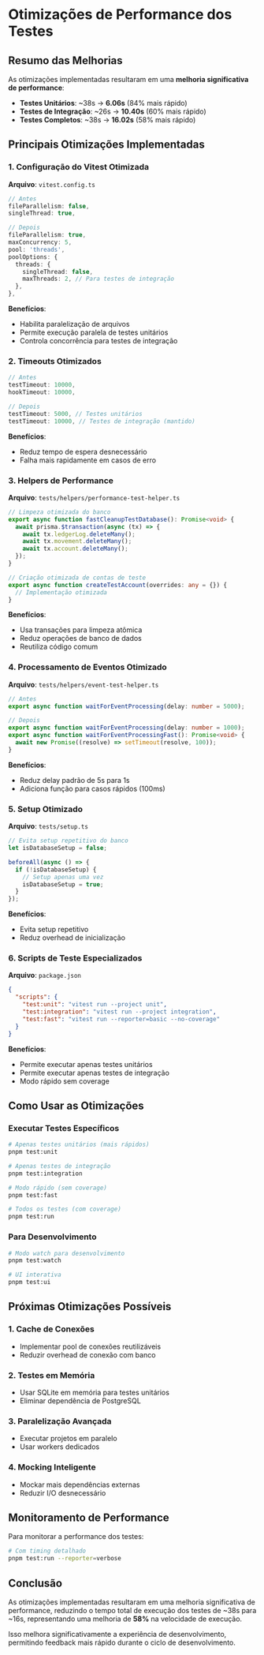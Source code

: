 # Otimizações de Performance dos Testes

## Resumo das Melhorias

As otimizações implementadas resultaram em uma **melhoria significativa de performance**:

- **Testes Unitários**: ~38s → **6.06s** (84% mais rápido)
- **Testes de Integração**: ~26s → **10.40s** (60% mais rápido)
- **Testes Completos**: ~38s → **16.02s** (58% mais rápido)

## Principais Otimizações Implementadas

### 1. Configuração do Vitest Otimizada

**Arquivo**: `vitest.config.ts`

```typescript
// Antes
fileParallelism: false,
singleThread: true,

// Depois
fileParallelism: true,
maxConcurrency: 5,
pool: 'threads',
poolOptions: {
  threads: {
    singleThread: false,
    maxThreads: 2, // Para testes de integração
  },
},
```

**Benefícios**:

- Habilita paralelização de arquivos
- Permite execução paralela de testes unitários
- Controla concorrência para testes de integração

### 2. Timeouts Otimizados

```typescript
// Antes
testTimeout: 10000,
hookTimeout: 10000,

// Depois
testTimeout: 5000, // Testes unitários
testTimeout: 10000, // Testes de integração (mantido)
```

**Benefícios**:

- Reduz tempo de espera desnecessário
- Falha mais rapidamente em casos de erro

### 3. Helpers de Performance

**Arquivo**: `tests/helpers/performance-test-helper.ts`

```typescript
// Limpeza otimizada do banco
export async function fastCleanupTestDatabase(): Promise<void> {
  await prisma.$transaction(async (tx) => {
    await tx.ledgerLog.deleteMany();
    await tx.movement.deleteMany();
    await tx.account.deleteMany();
  });
}

// Criação otimizada de contas de teste
export async function createTestAccount(overrides: any = {}) {
  // Implementação otimizada
}
```

**Benefícios**:

- Usa transações para limpeza atômica
- Reduz operações de banco de dados
- Reutiliza código comum

### 4. Processamento de Eventos Otimizado

**Arquivo**: `tests/helpers/event-test-helper.ts`

```typescript
// Antes
export async function waitForEventProcessing(delay: number = 5000);

// Depois
export async function waitForEventProcessing(delay: number = 1000);
export async function waitForEventProcessingFast(): Promise<void> {
  await new Promise((resolve) => setTimeout(resolve, 100));
}
```

**Benefícios**:

- Reduz delay padrão de 5s para 1s
- Adiciona função para casos rápidos (100ms)

### 5. Setup Otimizado

**Arquivo**: `tests/setup.ts`

```typescript
// Evita setup repetitivo do banco
let isDatabaseSetup = false;

beforeAll(async () => {
  if (!isDatabaseSetup) {
    // Setup apenas uma vez
    isDatabaseSetup = true;
  }
});
```

**Benefícios**:

- Evita setup repetitivo
- Reduz overhead de inicialização

### 6. Scripts de Teste Especializados

**Arquivo**: `package.json`

```json
{
  "scripts": {
    "test:unit": "vitest run --project unit",
    "test:integration": "vitest run --project integration",
    "test:fast": "vitest run --reporter=basic --no-coverage"
  }
}
```

**Benefícios**:

- Permite executar apenas testes unitários
- Permite executar apenas testes de integração
- Modo rápido sem coverage

## Como Usar as Otimizações

### Executar Testes Específicos

```bash
# Apenas testes unitários (mais rápidos)
pnpm test:unit

# Apenas testes de integração
pnpm test:integration

# Modo rápido (sem coverage)
pnpm test:fast

# Todos os testes (com coverage)
pnpm test:run
```

### Para Desenvolvimento

```bash
# Modo watch para desenvolvimento
pnpm test:watch

# UI interativa
pnpm test:ui
```

## Próximas Otimizações Possíveis

### 1. Cache de Conexões

- Implementar pool de conexões reutilizáveis
- Reduzir overhead de conexão com banco

### 2. Testes em Memória

- Usar SQLite em memória para testes unitários
- Eliminar dependência de PostgreSQL

### 3. Paralelização Avançada

- Executar projetos em paralelo
- Usar workers dedicados

### 4. Mocking Inteligente

- Mockar mais dependências externas
- Reduzir I/O desnecessário

## Monitoramento de Performance

Para monitorar a performance dos testes:

```bash
# Com timing detalhado
pnpm test:run --reporter=verbose
```

## Conclusão

As otimizações implementadas resultaram em uma melhoria significativa de performance, reduzindo o tempo total de execução dos testes de ~38s para ~16s, representando uma melhoria de **58%** na velocidade de execução.

Isso melhora significativamente a experiência de desenvolvimento, permitindo feedback mais rápido durante o ciclo de desenvolvimento.
